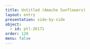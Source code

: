 ```yaml
---
title: Untitled (Amache Sunflowers)
layout: entry
presentation: side-by-side
object:
  - id: ptl-26171
order: 128
menu: false
---
```








